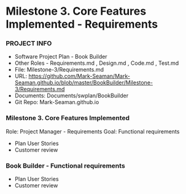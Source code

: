 # Milestone 3. Core Features Implemented - Requirements
### PROJECT INFO
- Software Project Plan - Book Builder
- Other Roles - Requirements.md , Design.md , Code.md , Test.md
- File: Milestone-3/Requirements.md
- URL: https://github.com/Mark-Seaman/Mark-Seaman.github.io/blob/master/BookBuilder/Milestone-3/Requirements.md
- Documents: Documents/swplan/BookBuilder
- Git Repo: Mark-Seaman.github.io

### Milestone 3. Core Features Implemented
Role: Project Manager - Requirements
Goal: Functional requirements
- Plan User Stories
- Customer review
 
### Book Builder - Functional requirements
- Plan User Stories
- Customer review
